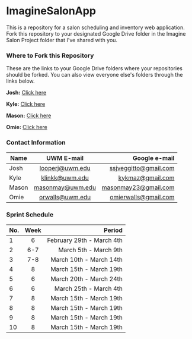 # ImagineSalonApp
This is a repository for a salon scheduling and inventory web application. Fork this repository to your designated Google Drive folder in the Imagine Salon Project folder that I've shared with you. 

### Where to Fork this Repository
These are the links to your Google Drive folders where your repositories should be forked. You can also view everyone else's folders through the links below. 

**Josh:**  [Click here](https://drive.google.com/open?id=0B-j9IeoToBudNUd6TlZfaVNXblU)

**Kyle:**  [Click here](https://drive.google.com/open?id=0B-j9IeoToBudbzRteVFJaVIxT0U)

**Mason:** [Click here](https://drive.google.com/open?id=0B-j9IeoToBudOVVOa3B3aWY5SVE)

**Omie:**  [Click here](https://drive.google.com/open?id=0B-j9IeoToBudVDNqYlFNaC1vMTA)

### Contact Information

| Name   | UWM E-mail       | Google e-mail         |
| ------ |:----------------:| ---------------------:|
| Josh   | looperj@uwm.edu  | ssjveggitto@gmail.com |
| Kyle   | klinkk@uwm.edu   | kykmaz@gmail.com      |
| Mason  | masonmay@uwm.edu | masonmay23@gmail.com  |
| Omie   | orwalls@uwm.edu  | omierwalls@gmail.com  |

### Sprint Schedule

| No.| Week | Period                    |
| -- |:----:| -------------------------:|
| 1  |  6   | February 29th - March 4th |
| 2  | 6-7  | March 5th - March 9th     |
| 3  | 7-8  | March 10th - March 14th   |
| 4  |  8   | March 15th - March 19th   |
| 5  | 6    | March 20th - March 24th   |
| 6  | 6    | March 25th - March 4th    |
| 7  |  8   | March 15th - March 19th   |
| 8  |  8   | March 15th - March 19th   |
| 9  |  8   | March 15th - March 19th   |
| 10 |  8   | March 15th - March 19th   |


